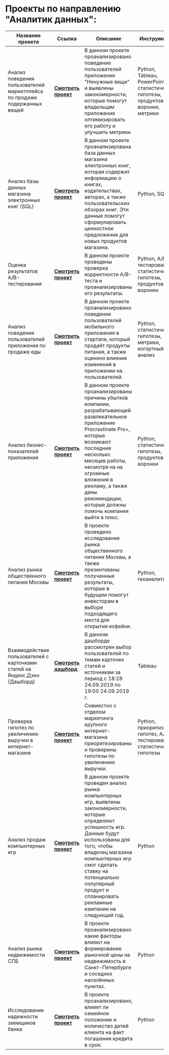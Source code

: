 # Проекты по направлению "Аналитик данных":

| Название проекта | Ссылка | Описание | Инструменты |
|------------------|--------|----------|-------------|
| Анализ поведения пользователей маркетплейса по продаже подержанных вещей | **[Смотреть проект](https://github.com/Alie-in-Wonderland/data-analyst-projects/tree/main/%D0%90%D0%BD%D0%B0%D0%BB%D0%B8%D0%B7%20%D0%BF%D0%BE%D0%B2%D0%B5%D0%B4%D0%B5%D0%BD%D0%B8%D1%8F%20%D0%BF%D0%BE%D0%BB%D1%8C%D0%B7%D0%BE%D0%B2%D0%B0%D1%82%D0%B5%D0%BB%D0%B5%D0%B9%20%D0%BC%D0%B0%D1%80%D0%BA%D0%B5%D1%82%D0%BF%D0%BB%D0%B5%D0%B9%D1%81%D0%B0%20%D0%BF%D0%BE%20%D0%BF%D1%80%D0%BE%D0%B4%D0%B0%D0%B6%D0%B5%20%D0%B2%D0%B5%D1%89%D0%B5%D0%B9)** | В данном проекте проанализировано поведение пользователей приложения "Ненужные вещи" и выявлены закономерности, которые помогут владельцам приложения оптимизировать его работу и улучшить метрики.| Python, Tableau, PowerPoint, статистические гипотезы, продуктовые воронки, метрики |
| Анализ базы данных магазина электронных книг (SQL) | **[Смотреть проект](https://github.com/Alie-in-Wonderland/data-analyst-projects/tree/main/%D0%90%D0%BD%D0%B0%D0%BB%D0%B8%D0%B7%20%D0%B1%D0%B4%20%D0%BC%D0%B0%D0%B3%D0%B0%D0%B7%D0%B8%D0%BD%D0%B0%20%D0%BA%D0%BD%D0%B8%D0%B3%20(SQL))** | В данном проекте проанализирована база данных магазина электронных книг, которая содержит информацию о книгах, издательствах, авторах, а также пользовательских обзорах книг. Эти данные помогут сформулировать ценностное предложение для новых продуктов магазина. | Python, SQL |
| Оценка результатов A/B-тестирования | **[Смотреть проект](https://github.com/Alie-in-Wonderland/data-analyst-projects/tree/main/%D0%90B-%D1%82%D0%B5%D1%81%D1%82%D0%B8%D1%80%D0%BE%D0%B2%D0%B0%D0%BD%D0%B8%D0%B5)** | В данном проекте проведены проверка корректности А/В-теста и проанализированы его результаты. | Python, А/В-тестирование, статистические гипотезы, продуктовые воронки |
| Анализ поведения пользователей приложения по продаже еды | **[Смотреть проект](https://github.com/Alie-in-Wonderland/data-analyst-projects/tree/main/%D0%90%D0%BD%D0%B0%D0%BB%D0%B8%D0%B7%20%D0%BF%D0%BE%D0%B2%D0%B5%D0%B4%D0%B5%D0%BD%D0%B8%D1%8F%20%D0%BF%D0%BE%D0%BB%D1%8C%D0%B7%D0%BE%D0%B2%D0%B0%D1%82%D0%B5%D0%BB%D0%B5%D0%B9%20%D0%BF%D1%80%D0%B8%D0%BB%D0%BE%D0%B6%D0%B5%D0%BD%D0%B8%D1%8F%20%D0%BF%D0%BE%20%D0%BF%D1%80%D0%BE%D0%B4%D0%B0%D0%B6%D0%B5%20%D0%B5%D0%B4%D1%8B)** | В данном проекте проанализировано поведение пользователей мобильного приложения в стартапе, который продаёт продукты питания, а также оценено влияние изменений в приложении на пользователей. | Python, статистические гипотезы, метрики, когортный анализ |
| Анализ бизнес-показателей приложения  | **[Смотреть проект](https://github.com/Alie-in-Wonderland/data-analyst-projects/tree/main/%D0%90%D0%BD%D0%B0%D0%BB%D0%B8%D0%B7%20%D0%BC%D0%B5%D1%82%D1%80%D0%B8%D0%BA%20%D0%BF%D1%80%D0%B8%D0%BB%D0%BE%D0%B6%D0%B5%D0%BD%D0%B8%D1%8F)** | В данном проекте проанализированы причины убытков компании, разрабатывающей развлекательное приложение Procrastinate Pro+, которые возникают последние несколько месяцев работы, несмотря на на огромные вложения в рекламу, а также даны рекомендации, которые должны помочь компании выйти в плюс. | Python, статистические гипотезы, продуктовые воронки |
| Анализ рынка общественного питания Москвы | **[Смотреть проект](https://github.com/Alie-in-Wonderland/data-analyst-projects/tree/main/%D0%A0%D1%8B%D0%BD%D0%BE%D0%BA%20%D0%BE%D0%B1%D1%89%D0%B5%D1%81%D1%82%D0%B2%D0%B5%D0%BD%D0%BD%D0%BE%D0%B3%D0%BE%20%D0%BF%D0%B8%D1%82%D0%B0%D0%BD%D0%B8%D1%8F%20%D0%9C%D0%BE%D1%81%D0%BA%D0%B2%D1%8B)** | В проекте проведено исследование рынка общественного питания Москвы, а также презентованы полученные результаты, которые в будущем помогут инвесторам в выборе подходящего места для открытия кофейни. | Python, геоаналитика |
| Взаимодействие пользователей с карточками статей на Яндекс.Дзен (Дашборд) | **[Смотреть дашборд](https://public.tableau.com/app/profile/aleona3710/viz/YandexZen_16786435537590/_?publish=yes)**  | В данном дашборде рассмотрен выбор пользователей по темам карточек статей и источникам за период с 18:28 24.09.2019 по 19:00 24.09.2019 г. | Tableau |
| Проверка гипотез по увеличению выручки в интернет-магазине | **[Смотреть проект](https://github.com/Alie-in-Wonderland/data-analyst-projects/tree/main/%D0%93%D0%B8%D0%BF%D0%BE%D1%82%D0%B8%D0%B7%D1%8B%20%D0%BF%D0%BE%20%D1%83%D0%B2%D0%B5%D0%BB%D0%B8%D1%87%D0%B5%D0%BD%D0%B8%D1%8E%20%D0%B2%D1%8B%D1%80%D1%83%D1%87%D0%BA%D0%B8%20%D0%B8%D0%BD%D1%82%D0%B5%D1%80%D0%BD%D0%B5%D1%82-%D0%BC%D0%B0%D0%B3%D0%B0%D0%B7%D0%B8%D0%BD%D0%B0)** | Совместно с отделом маркетинга крупного интернет-магазина приоритезированы и проверены гипотезы по увеличению выручки. | Python, приоритизация гипотез, A/B-тестирование, статистические гипотезы |
| Анализ продаж компьютерных игр | **[Смотреть проект](https://github.com/Alie-in-Wonderland/data-analyst-projects/tree/main/%D0%90%D0%BD%D0%B0%D0%BB%D0%B8%D0%B7%20%D0%BF%D1%80%D0%BE%D0%B4%D0%B0%D0%B6%20%D0%BA%D0%BE%D0%BC%D0%BF%D1%8C%D1%8E%D1%82%D0%B5%D1%80%D0%BD%D1%8B%D1%85%20%D0%B8%D0%B3%D1%80)** | В данном проекте проведен анализ рынка компьютерных игр, выявлены закономерности, которые определяют успешность игр. Данные будут использованы для того, чтобы владелец магазина компьютерных игр смог сделать ставку на потенциально популярный продукт и спланировать рекламные кампании на следующий год. | Python |
| Анализ рынка недвижимости СПБ |  **[Смотреть проект](https://github.com/Alie-in-Wonderland/data-analyst-projects/tree/main/%D0%90%D0%BD%D0%B0%D0%BB%D0%B8%D0%B7%20%D1%80%D1%8B%D0%BD%D0%BA%D0%B0%20%D0%BD%D0%B5%D0%B4%D0%B2%D0%B8%D0%B6%D0%B8%D0%BC%D0%BE%D1%81%D1%82%D0%B8%20%D0%A1%D0%9F%D0%91)** | В проекте проанализировано какие факторы влияют на формирование рыночной цены на недвижимость в Санкт-Петербурге и соседних населённых пунктах. | Python |
| Исследование надежности заемщиков банка | **[Смотреть проект](https://github.com/Alie-in-Wonderland/data-analyst-projects/tree/main/%D0%98%D1%81%D1%81%D0%BB%D0%B5%D0%B4%D0%BE%D0%B2%D0%B0%D0%BD%D0%B8%D0%B5%20%D0%BD%D0%B0%D0%B4%D0%B5%D0%B6%D0%BD%D0%BE%D1%81%D1%82%D0%B8%20%D0%B7%D0%B0%D0%B5%D0%BC%D1%89%D0%B8%D0%BA%D0%BE%D0%B2)** | В проекте проанализировано, влияет ли семейное положение и количество детей клиента на факт погашения кредита в срок. | Python |
